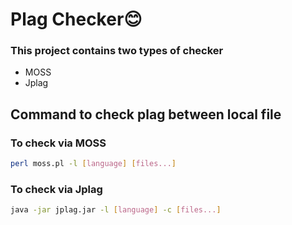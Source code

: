 # Plag Checker😊
### This project contains two types of checker
- MOSS
- Jplag
## Command to check plag between local file
### To check via MOSS
```sh
perl moss.pl -l [language] [files...]
```
### To check via Jplag
```sh
java -jar jplag.jar -l [language] -c [files...]
```

